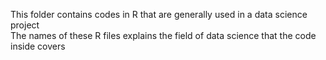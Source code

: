 This folder contains codes in R that are generally used in a data science project <br>
The names of these R files explains the field of data science that the code inside covers
